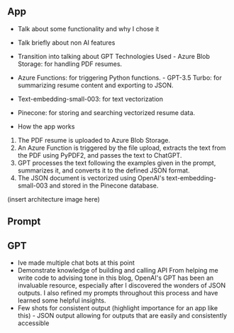 ## App 
- Talk about some functionality and why I chose it 
- Talk briefly about non AI features 
- Transition into talking about GPT Technologies Used - Azure Blob Storage: for handling PDF resumes. 
- Azure Functions: for triggering Python functions. - GPT-3.5 Turbo: for summarizing resume content and exporting to JSON. 
- Text-embedding-small-003: for text vectorization 
- Pinecone: for storing and searching vectorized resume data. 

- How the app works 

1. The PDF resume is uploaded to Azure Blob Storage.
2. An Azure Function is triggered by the file upload, extracts the text from the PDF using PyPDF2, and passes the text to ChatGPT.
3. GPT processes the text following the examples given in the prompt, summarizes it, and converts it to the defined JSON format.  
4. The JSON document is vectorized using OpenAI's text-embedding-small-003 and stored in the Pinecone database. 

(insert architecture image here)
## Prompt


 ## GPT 
- Ive made multiple chat bots at this point 
- Demonstrate knowledge of building and calling API From helping me write code to advising tone in this blog, OpenAI's GPT has been an invaluable resource, especially after I discovered the wonders of JSON outputs. I also refined my prompts throughout this process and have learned some helpful insights. 
- Few shots for consistent output (highlight importance for an app like this) - JSON output allowing for outputs that are easily and consistently accessible